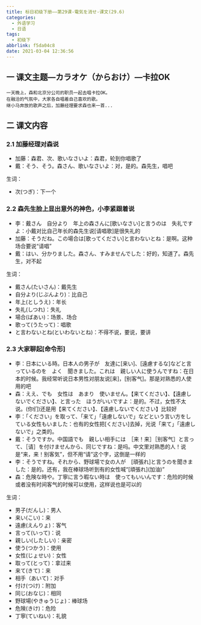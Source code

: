 ```yaml
---
title: 标日初级下册——第29课-電気を消せ-课文(29.6)
categories:
  - 外语学习
  - 日语
tags:
  - 初级下
abbrlink: f5da04c8
date: 2021-03-04 12:36:56
---
```

## 一 课文主题—カラオケ（からおけ）—卡拉OK

```
一天晚上，森和北京分公司的职员一起去唱卡拉OK。
在融洽的气氛中，大家各自唱着自己喜欢的歌。
继小马奔放的歌声之后，加藤经理要求森也来一首...
```

<!--more-->

## 二 课文内容

### 2.1 加藤经理对森说

* 加藤：森君、次、歌いなさいよ：森君，轮到你唱歌了
* 戴：そう、そう。森さん、歌いなさいよ：对，是的。森先生，唱吧

生词：

* 次(つぎ)：下一个

### 2.2 森先生脸上显出意外的神色，小李紧跟着说

* 李：戴さん　自分より　年上の森さんに[歌いなさい]と言うのは　失礼ですよ：小戴对比自己年长的森先生说[请唱歌]是很失礼的
* 加藤：そうだね。この場合は[歌ってください]と言わないとね：是啊。这种场合要说“请唱”
* 戴：はい、分かりました。森さん、すみませんでした：好的，知道了。森先生，对不起

生词：

* 戴さん(たいさん)：戴先生
* 自分より(じぶんより)：比自己
* 年上(としうえ)：年长
* 失礼(しつれ)：失礼
* 場合(ばあい)：场景、场合
* 歌って(うたって)：唱歌
* と言わないとね(といわないとね)：不得不说，要说，要讲

### 2.3 大家聊起[命令形]

* 李：日本にいる時。日本人の男子が　友達に[来い]、[遠慮するな]などと言っているのを　よく　聞きました。これは　親しい人に使うんですね：在日本的时候。我经常听说日本男性对朋友说[来]，[别客气]。那是对熟悉的人使用的吧
* 森：ええ、でも　女性は　あまり　使いません。【来てください】、【遠慮しないでください】、と言った　ほうがいいですよ：是的。不过，女性不太说。(你们)还是用【来てください】、【遠慮しないでください】比较好
* 李：「ください」を取って、「来て」「遠慮しないで」などという言い方をしている女性もいました：也有的女性把[ください]去掉，光说「来て」「遠慮しないで」之类的。
* 戴：そうですか。中国語でも　親しい相手には　［来！来］［别客气］と言って、［请］を付けませんから、同じですね：是吗。中文里对熟悉的人！说是“来，来！别客気”，但不用“请”这个字，这倒是一样的
* 李：そうですね。それから、野球場で女の人が　[頑張れ]と言うのを聞きました：是的。还有，我在棒球场听到有的女性喊“[頑張れ]\(加油)”
* 森：危険な時や。丁寧に言う暇ない時は　使ってもいいんです：危险的时候或者没有时间客气的时候可以使用，这样说也是可以的

生词：

* 男子(だんし)：男人
* 来い(こい)：来
* 遠慮(えんりょ)：客气
* 言って(いって)：说
* 親しい(したしい)：亲密
* 使う(つかう)：使用
* 女性(じょせい)：女性
* 取って(とって)：拿过来
* 来て(きて)：来
* 相手（あいて)：对手
* 付け(つけ)：附加
* 同じ(おなじ)：相同
* 野球場(やきゅうじょ)：棒球场
* 危険(きけ)：危险
* 丁寧(ていねい)：礼貌